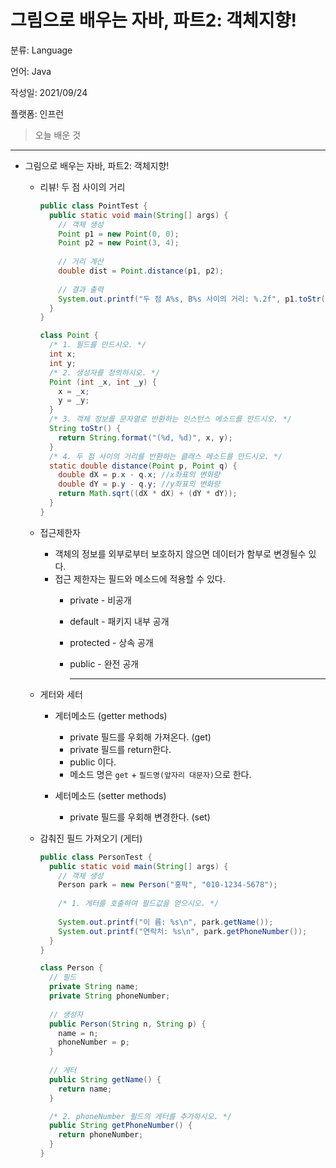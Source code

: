 # 그림으로 배우는 자바, 파트2: 객체지향!

분류: Language

언어: Java

작성일: 2021/09/24

플랫폼: 인프런

> 오늘 배운 것
> 

---

- 그림으로 배우는 자바, 파트2: 객체지향!
    - 리뷰! 두 점 사이의 거리
        
        ```java
        public class PointTest {
          public static void main(String[] args) {
            // 객체 생성
            Point p1 = new Point(0, 0);
            Point p2 = new Point(3, 4);
            
            // 거리 계산
            double dist = Point.distance(p1, p2);
            
            // 결과 출력
            System.out.printf("두 점 A%s, B%s 사이의 거리: %.2f", p1.toStr(), p2.toStr(), dist);
          }
        }
        
        class Point {
          /* 1. 필드를 만드시오. */
          int x;
          int y;
          /* 2. 생성자를 정의하시오. */
          Point (int _x, int _y) {
            x = _x;
            y = _y;
          }
          /* 3. 객체 정보를 문자열로 반환하는 인스턴스 메소드를 만드시오. */
          String toStr() {
            return String.format("(%d, %d)", x, y);
          }
          /* 4. 두 점 사이의 거리를 반환하는 클래스 메소드를 만드시오. */
          static double distance(Point p, Point q) {
            double dX = p.x - q.x; //x좌표의 변화량
            double dY = p.y - q.y; //y좌표의 변화량
            return Math.sqrt((dX * dX) + (dY * dY));
          }
        }
        ```
        
    - 접근제한자
        - 객체의 정보를 외부로부터 보호하지 않으면 데이터가 함부로 변경될수 있다.
        - 접근 제한자는 필드와 메소드에 적용할 수 있다.
            - private - 비공개
            - default - 패키지 내부 공개
            - protected - 상속 공개
            - public - 완전 공개
                
                ---
                
    - 게터와 세터
        - 게터메소드 (getter methods)
            - private 필드를 우회해 가져온다. (get)
            - private 필드를 return한다.
            - public 이다.
            - 메소드 명은 `get` + `필드명(앞자리 대문자)`으로 한다.
            
        - 세터메소드 (setter methods)
            - private 필드를 우회해 변경한다. (set)
    - 감춰진 필드 가져오기 (게터)
        
        ```java
        public class PersonTest {
          public static void main(String[] args) {
            // 객체 생성
            Person park = new Person("홍팍", "010-1234-5678");
            
            /* 1. 게터를 호출하여 필드값을 얻으시오. */
            
            System.out.printf("이 름: %s\n", park.getName());
            System.out.printf("연락처: %s\n", park.getPhoneNumber());
          }
        }
        
        class Person {
          // 필드
          private String name;
          private String phoneNumber;
          
          // 생성자
          public Person(String n, String p) {
            name = n;
            phoneNumber = p;
          }
          
          // 게터
          public String getName() {
            return name;
          }
        
          /* 2. phoneNumber 필드의 게터를 추가하시오. */  
          public String getPhoneNumber() {
            return phoneNumber;
          }
        }
        ```
        
    

